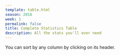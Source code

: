 ```yaml
---
template: table.html
season: 2016
week: 1
permalink: false
title: Complete Statistics Table
description: All the stats you'll ever need
---
```


You can sort by any column by clicking on its header.

